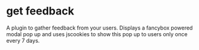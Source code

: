 # get feedback
A plugin to gather feedback from your users. Displays a fancybox powered modal pop up and uses jscookies to show this pop up to users only once every 7 days.
